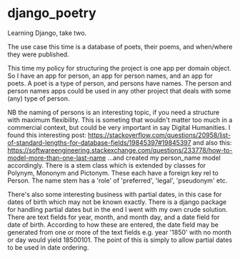 # django_poetry

Learning Django, take two.

The use case this time is a database of poets, their poems, and when/where they were published.

This time my policy for structuring the project is one app per domain object. So I have an app for person, an app for person names, and an app for poets. A poet is a type of person, and persons have names. The person and person names apps could be used in any other project that deals with some (any) type of person.

NB the naming of persons is an interesting topic, if you need a structure with maximum flexibility. This is someting that wouldn't matter too much in a commercial context, but could be very important in say Digital Humanities. I found this interesting post:
https://stackoverflow.com/questions/20958/list-of-standard-lengths-for-database-fields/19845397#19845397
and also this:
https://softwareengineering.stackexchange.com/questions/233778/how-to-model-more-than-one-last-name
...and created my person_name model accordingly. There is a stem class which is extended by classes for Polynym, Mononym and Pictonym. These each have a foreign key rel to Person. The name stem has a 'role'  of 'preferred', 'legal',  'pseudonym' etc.


There's also some interesting business with partial dates, in this case for dates of birth which may not be known exactly. There is a django package for handling partial dates but in the end I went with my own crude solution. There are text fields for year, month, and month day, and a date field for date of birth. According to how these are entered, the date field may be generated from one or more of the text fields e.g. year '1850' with no month or day would yield 18500101. The point of this is simply to allow partial dates to be used in date ordering. 
